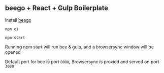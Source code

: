 ## beego + React + Gulp Boilerplate

Install [beego](https://beego.me/quickstart)

```npm ci```

```npm start```

Running npm start will run bee & gulp, and a browsersync window will be opened

Default port for bee is port `8080`, Browsersync is proxied and served on port `3000`